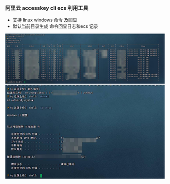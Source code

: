 
	
###  阿里云 accesskey cli ecs 利用工具

 - 支持 linux  windows 命令 及回显
 - 默认当前目录生成 命令回显日志和ecs 记录

 
![](image/1.jpg?v=1&type=image)
![](image/2.jpg?v=1&type=image)


